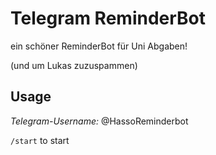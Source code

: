 # Telegram ReminderBot

ein schöner ReminderBot für Uni Abgaben!

(und um Lukas zuzuspammen)

## Usage
*Telegram-Username:* @HassoReminderbot

`/start` to start
